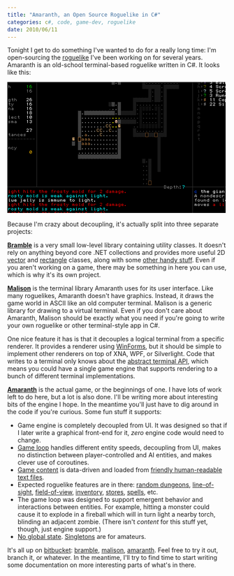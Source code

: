 ```yaml
---
title: "Amaranth, an Open Source Roguelike in C#"
categories: c#, code, game-dev, roguelike
date: 2010/06/11
---
```

Tonight I get to do something I've wanted to do for a really long time: I'm
open-sourcing the [roguelike](http://en.wikipedia.org/wiki/Roguelike) I've been working on for several years.
Amaranth is an old-school terminal-based roguelike written in C#. It looks
like this:

<img alt="Screenshot of Amaranth" src="/image/2010/06/amaranth.png" class="framed"/>

Because I'm crazy about decoupling, it's actually split into three separate
projects:

**[Bramble](http://bitbucket.org/munificent/bramble)** is a very small low-level library containing utility classes. It doesn't rely on anything beyond core .NET collections and provides more useful 2D [vector](http://bitbucket.org/munificent/bramble/src/tip/Bramble.Core/Vec.cs) and [rectangle](http://bitbucket.org/munificent/bramble/src/tip/Bramble.Core/Rect.cs) classes, along with some [other handy stuff](http://bitbucket.org/munificent/bramble/src/tip/Bramble.Core/Int32Extensions.cs). Even if you aren't working on a game, there may be something in here you can use, which is why it's its own project.

**[Malison](http://bitbucket.org/munificent/malison)** is the terminal library Amaranth uses for its user interface. Like many roguelikes, Amaranth doesn't have graphics. Instead, it draws the game world in ASCII like an old computer terminal. Malison is a generic library for drawing to a virtual terminal. Even if you don't care about Amaranth, Malison should be exactly what you need if you're going to write your own roguelike or other terminal-style app in C#.

One nice feature it has is that it decouples a logical terminal from a
specific renderer. It provides a renderer using [WinForms](http://bitbucket.org/munificent/malison/src/tip/Malison.WinForms/), but it should
be simple to implement other renderers on top of XNA, WPF, or Silverlight.
Code that writes to a terminal only knows about the [abstract terminal
API](http://bitbucket.org/munificent/malison/src/tip/Malison.Core/ITerminal.cs), which means you could have a single game engine that supports
rendering to a bunch of different terminal implementations.

**[Amaranth](http://bitbucket.org/munificent/amaranth)** is the actual game, or the beginnings of one. I have lots of work left to do here, but a lot is also done. I'll be writing more about interesting bits of the engine I hope. In the meantime you'll just have to dig around in the code if you're curious. Some fun stuff it supports:

  * Game engine is completely decoupled from UI. It was designed so that if I later write a graphical front-end for it, *zero* engine code would need to change.
  * [Game loop](http://bitbucket.org/munificent/amaranth/src/tip/Amaranth.Engine/Classes/Game.cs#cl-255) handles different entity speeds, decoupling from UI, makes no distinction between player-controlled and AI entities, and makes clever use of coroutines.
  * [Game content](http://bitbucket.org/munificent/amaranth/src/tip/Amaranth.Data/Data/) is data-driven and loaded from [friendly human-readable text files](http://bitbucket.org/munificent/amaranth/src/tip/Amaranth.Data/Data/Monsters/J%20-%20Jelly.txt).
  * Expected roguelike features are in there: [random dungeons](http://bitbucket.org/munificent/amaranth/src/tip/Amaranth.Engine/Classes/Dungeon/Generation/FeatureCreepGenerator.cs), [line-of-sight](http://bitbucket.org/munificent/amaranth/src/2fc3311d903f/Amaranth.Engine/Classes/Los.cs), [field-of-view](http://bitbucket.org/munificent/amaranth/src/2fc3311d903f/Amaranth.Engine/Classes/Fov.cs), [inventory](http://bitbucket.org/munificent/amaranth/src/2fc3311d903f/Amaranth.Engine/Classes/Things/Items/Inventory.cs), [stores](http://bitbucket.org/munificent/amaranth/src/2fc3311d903f/Amaranth.Engine/Classes/Dungeon/Town/), [spells](http://bitbucket.org/munificent/amaranth/src/2fc3311d903f/Amaranth.Engine/Classes/Processing/Actions/Magic/), etc.
  * The game loop was designed to support emergent behavior and interactions between entities. For example, hitting a monster could cause it to explode in a fireball which will in turn light a nearby torch, blinding an adjacent zombie. (There isn't *content* for this stuff yet, though, just engine support.)
  * [No global state](http://bitbucket.org/munificent/amaranth/src/2fc3311d903f/Amaranth.Engine/Classes/Content/Content.cs). [Singletons](http://gameprogrammingpatterns.com/singleton.html) are for amateurs.

It's all up on [bitbucket](http://bitbucket.org): [bramble](http://bitbucket.org/munificent/bramble), [malison](http://bitbucket.org/munificent/malison), [amaranth](http://bitbucket.org/munificent/amaranth).
Feel free to try it out, branch it, or whatever. In the meantime, I'll try to
find time to start writing some documentation on more interesting parts of
what's in there.

